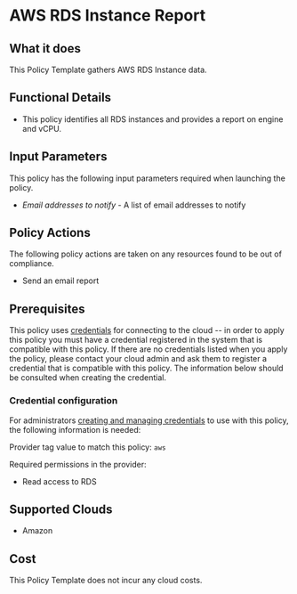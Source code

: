 # AWS RDS Instance Report

## What it does

This Policy Template gathers AWS RDS Instance data.

## Functional Details

- This policy identifies all RDS instances and provides a report on engine and vCPU.

## Input Parameters

This policy has the following input parameters required when launching the policy.

- *Email addresses to notify* - A list of email addresses to notify

## Policy Actions

The following policy actions are taken on any resources found to be out of compliance.

- Send an email report

## Prerequisites

This policy uses [credentials](https://docs.rightscale.com/policies/users/guides/credential_management.html) for connecting to the cloud -- in order to apply this policy you must have a credential registered in the system that is compatible with this policy. If there are no credentials listed when you apply the policy, please contact your cloud admin and ask them to register a credential that is compatible with this policy. The information below should be consulted when creating the credential.

### Credential configuration

For administrators [creating and managing credentials](https://docs.rightscale.com/policies/users/guides/credential_management.html) to use with this policy, the following information is needed:

Provider tag value to match this policy: `aws`

Required permissions in the provider:

- Read access to RDS

## Supported Clouds

- Amazon

## Cost

This Policy Template does not incur any cloud costs.
